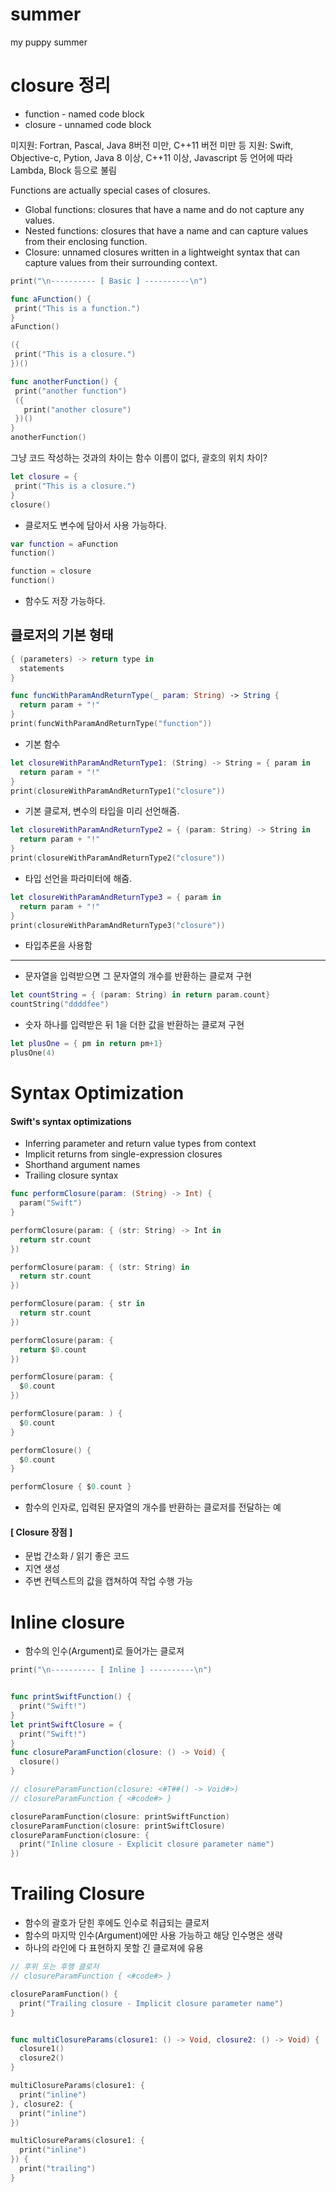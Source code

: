 # summer
my puppy summer


# closure 정리


* function - named code block
* closure - unnamed code block


미지원: Fortran, Pascal, Java 8버전 미만, C++11 버전 미만 등
지원: Swift, Objective-c, Pytion, Java 8 이상, C++11 이상, Javascript 등 언어에 따라 Lambda, Block 등으로 불림


 Functions are actually special cases of closures.
 
 - Global functions: closures that have a name and do not capture any values.
 - Nested functions: closures that have a name and can capture values from their enclosing function.
 - Closure: unnamed closures written in a lightweight syntax that can capture values from their surrounding context.
 
 
 ```swift
 print("\n---------- [ Basic ] ----------\n")

func aFunction() {
  print("This is a function.")
}
aFunction()

({
  print("This is a closure.")
})()

func anotherFunction() {
  print("another function")
  ({
    print("another closure")
  })()
}
anotherFunction()
 ```
 
 
 그냥 코드 작성하는 것과의 차이는
 함수 이름이 없다, 괄호의 위치 차이?
 
 
 
 ```swift
 let closure = {
  print("This is a closure.")
}
closure()
 ```
 * 클로저도 변수에 담아서 사용 가능하다. 
 
 
 ```swift
 var function = aFunction
function()

function = closure
function()
 ```
 * 함수도 저장 가능하다.
 
 
 ## 클로저의 기본 형태
 ```swift
 { (parameters) -> return type in
   statements
 }
 ```
 
```swift
func funcWithParamAndReturnType(_ param: String) -> String {
  return param + "!"
}
print(funcWithParamAndReturnType("function"))
```
* 기본 함수

```swift
let closureWithParamAndReturnType1: (String) -> String = { param in
  return param + "!"
}
print(closureWithParamAndReturnType1("closure"))
```
* 기본 클로져, 변수의 타입을 미리 선언해줌. 

```swift
let closureWithParamAndReturnType2 = { (param: String) -> String in
  return param + "!"
}
print(closureWithParamAndReturnType2("closure"))
```
* 타입 선언을 파라미터에 해줌. 

```swift
let closureWithParamAndReturnType3 = { param in
  return param + "!"
}
print(closureWithParamAndReturnType3("closure"))
```
* 타입추론을 사용함
---


* 문자열을 입력받으면 그 문자열의 개수를 반환하는 클로져 구현

```swift
let countString = { (param: String) in return param.count}
countString("ddddfee")
```

* 숫자 하나를 입력받은 뒤 1을 더한 값을 반환하는 클로져 구현
```swift
let plusOne = { pm in return pm+1}
plusOne(4)
```

# Syntax Optimization

 #### Swift's syntax optimizations
 - Inferring parameter and return value types from context
 - Implicit returns from single-expression closures
 - Shorthand argument names
 - Trailing closure syntax


```swift
func performClosure(param: (String) -> Int) {
  param("Swift")
}

performClosure(param: { (str: String) -> Int in
  return str.count
})

performClosure(param: { (str: String) in
  return str.count
})

performClosure(param: { str in
  return str.count
})

performClosure(param: {
  return $0.count
})

performClosure(param: {
  $0.count
})

performClosure(param: ) {
  $0.count
}

performClosure() {
  $0.count
}

performClosure { $0.count }
```
* 함수의 인자로, 입력된 문자열의 개수를 반환하는 클로저를 전달하는 예



 #### [ Closure 장점 ]
 * 문법 간소화 / 읽기 좋은 코드
 * 지연 생성
 * 주변 컨텍스트의 값을 캡쳐하여 작업 수행 가능


# Inline closure
* 함수의 인수(Argument)로 들어가는 클로져

```swift
print("\n---------- [ Inline ] ----------\n")


func printSwiftFunction() {
  print("Swift!")
}
let printSwiftClosure = {
  print("Swift!")
}
func closureParamFunction(closure: () -> Void) {
  closure()
}

// closureParamFunction(closure: <#T##() -> Void#>)
// closureParamFunction { <#code#> }

closureParamFunction(closure: printSwiftFunction)
closureParamFunction(closure: printSwiftClosure)
closureParamFunction(closure: {
  print("Inline closure - Explicit closure parameter name")
})
```

# Trailing Closure
* 함수의 괄호가 닫힌 후에도 인수로 취급되는 클로저
* 함수의 마지막 인수(Argument)에만 사용 가능하고 해당 인수명은 생략
* 하나의 라인에 다 표현하지 못할 긴 클로져에 유용

```swift
// 후위 또는 후행 클로저
// closureParamFunction { <#code#> }

closureParamFunction() {
  print("Trailing closure - Implicit closure parameter name")
}


func multiClosureParams(closure1: () -> Void, closure2: () -> Void) {
  closure1()
  closure2()
}

multiClosureParams(closure1: {
  print("inline")
}, closure2: {
  print("inline")
})

multiClosureParams(closure1: {
  print("inline")
}) {
  print("trailing")
}
```









